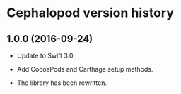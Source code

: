 # Cephalopod version history

## 1.0.0 (2016-09-24)

* Update to Swift 3.0.

* Add CocoaPods and Carthage setup methods.

* The library has been rewritten.